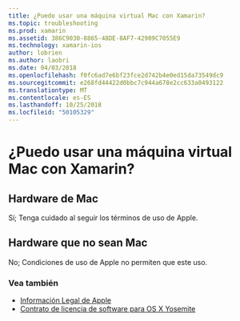 ```yaml
---
title: ¿Puedo usar una máquina virtual Mac con Xamarin?
ms.topic: troubleshooting
ms.prod: xamarin
ms.assetid: 386C9030-8865-48DE-8AF7-42909C7055E9
ms.technology: xamarin-ios
author: lobrien
ms.author: laobri
ms.date: 04/03/2018
ms.openlocfilehash: f0fc6ad7e6bf23fce2d742b4e0ed15da73549dc9
ms.sourcegitcommit: e268fd44422d0bbc7c944a678e2cc633a0493122
ms.translationtype: MT
ms.contentlocale: es-ES
ms.lasthandoff: 10/25/2018
ms.locfileid: "50105329"
---
```

# <a name="can-i-use-a-mac-vm-with-xamarin"></a>¿Puedo usar una máquina virtual Mac con Xamarin? 

## <a name="mac-hardware"></a>Hardware de Mac
Sí; Tenga cuidado al seguir los términos de uso de Apple.

## <a name="non-mac-hardware"></a>Hardware que no sean Mac
No; Condiciones de uso de Apple no permiten que este uso.

### <a name="see-also"></a>Vea también
- [Información Legal de Apple](https://www.apple.com/legal/)
- [Contrato de licencia de software para OS X Yosemite](http://images.apple.com/legal/sla/docs/OSX10103.pdf)
